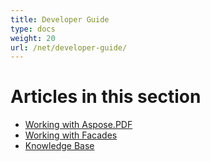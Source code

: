 ```yaml
---
title: Developer Guide
type: docs
weight: 20
url: /net/developer-guide/
---
```


# **Articles in this section**
- [Working with Aspose.PDF](/pdf/net/working-with-aspose-pdf/)
- [Working with Facades](/pdf/net/working-with-facades/)
- [Knowledge Base](/pdf/net/knowledge-base/)
